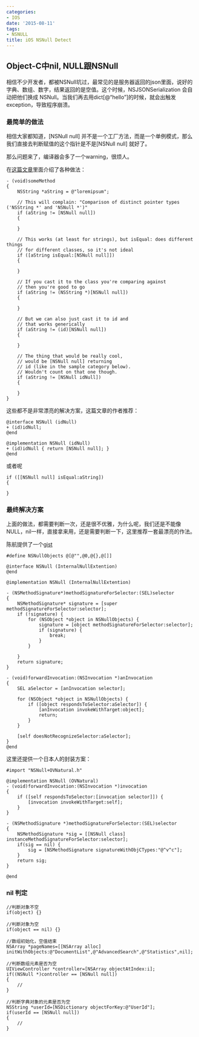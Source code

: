 ```yaml
---
categories:
- IOS
date: '2015-08-11'
tags:
- NSNULL
title: iOS NSNull Detect
---
```


## Object-C中nil, NULL跟NSNull

相信不少开发者，都被NSNull坑过，最常见的是服务器返回的json里面，说好的字典、数组、数字，结果返回的是空值。这个时候，NSJSONSerialization 会自动把他们换成 NSNull。当我们再去用dict[@“hello”]的时候，就会出触发exception，导致程序崩溃。

### 最简单的做法
相信大家都知道，[NSNull null] 并不是一个工厂方法，而是一个单例模式，那么我们直接去判断赋值的这个指针是不是[NSNull null] 就好了。

那么问题来了，编译器会多了一个warning，很烦人。

在[这篇文章](http://www.takingnotes.co/blog/2012/01/06/comparing-to-nsnull/)里面介绍了各种做法：

```
- (void)someMethod 
{ 
    NSString *aString = @"loremipsum"; 
 
    // This will complain: "Comparison of distinct pointer types ('NSString *' and 'NSNull *')" 
    if (aString != [NSNull null]) 
    { 
 
    } 
 
    // This works (at least for strings), but isEqual: does different things  
    // for different classes, so it's not ideal 
    if ([aString isEqual:[NSNull null]]) 
    { 
 
    } 
 
    // If you cast it to the class you're comparing against 
    // then you're good to go 
    if (aString != (NSString *)[NSNull null]) 
    { 
 
    } 
 
    // But we can also just cast it to id and 
    // that works generically 
    if (aString != (id)[NSNull null]) 
    { 
 
    } 
 
    // The thing that would be really cool, 
    // would be [NSNull null] returning 
    // id (like in the sample category below). 
    // Wouldn't count on that one though. 
    if (aString != [NSNull idNull]) 
    { 
 
    } 
} 
```

这些都不是非常漂亮的解决方案，这篇文章的作者推荐：
```
@interface NSNull (idNull) 
+ (id)idNull; 
@end 

@implementation NSNull (idNull) 
+ (id)idNull { return [NSNull null]; } 
@end 
```

或者呢
```
if ([[NSNull null] isEqual:aString]) 
{ 
 
} 
```

### 最终解决方案

上面的做法，都需要判断一次，还是很不优雅，为什么呢，我们还是不能像NULL，nil一样，直接拿来用，还是需要判断一下，这里推荐一套最漂亮的作法。

陈航提供了一个[gist](https://gist.github.com/cyndibaby905/9828745)
```
#define NSNullObjects @[@"",@0,@{},@[]] 
 
@interface NSNull (InternalNullExtention) 
@end 
 
@implementation NSNull (InternalNullExtention) 
 
- (NSMethodSignature*)methodSignatureForSelector:(SEL)selector 
{ 
    NSMethodSignature* signature = [super methodSignatureForSelector:selector]; 
    if (!signature) { 
        for (NSObject *object in NSNullObjects) { 
            signature = [object methodSignatureForSelector:selector]; 
            if (signature) { 
                break; 
            } 
        } 
 
    } 
    return signature; 
} 
 
- (void)forwardInvocation:(NSInvocation *)anInvocation 
{ 
    SEL aSelector = [anInvocation selector]; 
 
    for (NSObject *object in NSNullObjects) { 
        if ([object respondsToSelector:aSelector]) { 
            [anInvocation invokeWithTarget:object]; 
            return; 
        } 
    } 
 
    [self doesNotRecognizeSelector:aSelector]; 
} 
@end 
```

这里还提供一个日本人的封装方案：
```
#import "NSNull+OVNatural.h" 
 
@implementation NSNull (OVNatural) 
- (void)forwardInvocation:(NSInvocation *)invocation 
{ 
    if ([self respondsToSelector:[invocation selector]]) { 
        [invocation invokeWithTarget:self]; 
    } 
} 
 
- (NSMethodSignature *)methodSignatureForSelector:(SEL)selector 
{ 
    NSMethodSignature *sig = [[NSNull class] instanceMethodSignatureForSelector:selector]; 
    if(sig == nil) { 
        sig = [NSMethodSignature signatureWithObjCTypes:"@^v^c"]; 
    } 
    return sig; 
} 
 
@end 
```

### nil 判定

```
//判断对象不空
if(object) {}

//判断对象为空
if(object == nil) {}

//数组初始化，空值结束
NSArray *pageNames=[[NSArray alloc] initWithObjects:@"DocumentList",@"AdvancedSearch",@"Statistics",nil];

//判断数组元素是否为空
UIViewController *controller=[NSArray objectAtIndex:i];
if((NSNull *)controller == [NSNull null])
{
    //
}

//判断字典对象的元素是否为空
NSString *userId=[NSDictionary objectForKey:@"UserId"];
if(userId == [NSNull null])
{
    //
}
```